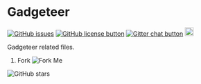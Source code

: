 # Gadgeteer

[![GitHub issues](https://img.shields.io/github/issues/scout119/Gadgeteer.svg)](https://github.com/scout119/Gadgeteer/issues)
[![GitHub license button](https://img.shields.io/github/license/scout119/Gadgeteer.svg)](https://github.com/scout119/Gadgeteer/blob/master/LICENSE.md)
[![Gitter chat button](https://img.shields.io/gitter/room/scout119/Gadgeteer.svg)](https://gitter.im/scout119/Gadgeteer) 
<img src="https://forthebadge.com/images/badges/built-with-love.svg" height="20">


Gadgeteer related files.


1. Fork ![Fork Me](https://img.shields.io/github/forks/scout119/beamdasm.svg?style=social&label=Fork%20Me)

![GitHub stars](https://img.shields.io/github/stars/scout119/beamdasm.svg?style=social&label=Stars)


